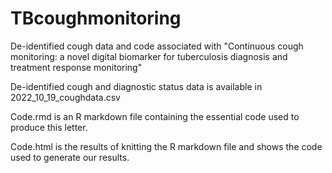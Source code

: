# TBcoughmonitoring
De-identified cough data and code associated with "Continuous cough monitoring: a novel digital biomarker for tuberculosis diagnosis and treatment response monitoring"


De-identified cough and diagnostic status data is available in 2022_10_19_coughdata.csv

Code.rmd is an R markdown file containing the essential code used to produce this letter.

Code.html is the results of knitting the R markdown file and shows the code used to generate our results. 

